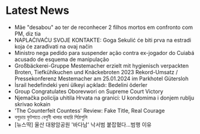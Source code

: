 # Latest News
-  Mãe "desabou" ao ter de reconhecer 2 filhos mortos em confronto com PM, diz tia
-  NAPLAĆIVAĆU SVOJE KONTAKTE: Goga Sekulić će biti prva na estradi koja će zarađivati na ovaj način
-  Ministro nega pedido para suspender ação contra ex-jogador do Cuiabá acusado de esquema de manipulação
-  Großbäckerei-Gruppe Mestemacher erzielt mit hygienisch verpackten Broten, Tiefkühlkuchen und Knäckebroten 2023 Rekord-Umsatz / Pressekonferenz Mestemacher am 25.01.2024 im Parkhotel Gütersloh
-  İsrail hedefindeki yeni ülkeyi açıkladı: Bedelini öderler
-  Group Congratulates Oborevwori on Supreme Court Victory
-  Njemačka policija uhitila Hrvata na granici: U kondomima i donjem rublju skrivao kokain
-  'The Counterfeit Countess' Review: Fake Title, Real Courage
-  বগুড়ায় ফুটপাতে বেগুনী খালার বাহারি পিঠাপুলি
-  [뉴스딱] 울산 대왕암공원 '바다남' 낙서범 붙잡혔다…범행 이유

